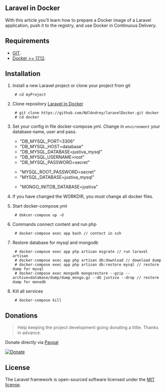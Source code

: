 ## Laravel in Docker

With this article you’ll learn how to prepare a Docker image of a Laravel application, push it to the registry, and use Docker in Continuous Delivery.

## Requirements
- [GIT](https://git-scm.com/downloads).
- [Docker >= 17.12](https://www.docker.com/products/docker/).
## Installation
    
1. Install a new Laravel project or clone your project from git

        # cd myProject
        
2. Clone repository [Laravel in Docker](https://bitbucket.org/dev-andrew/docker-laravel/src/master/)

        # git clone https://github.com/NdlAndrey/laravelDocker.git docker
        # cd docker
        
4. Set your config in file docker-compose.yml. Change in `environment` your database name, user and pass.
    - "DB_MYSQL_PORT=3306"
    - "DB_MYSQL_HOST=database"
    - "DB_MYSQL_DATABASE=justiva_mysql"
    - "DB_MYSQL_USERNAME=root"
    - "DB_MYSQL_PASSWORD=secret"
    >
    - "MYSQL_ROOT_PASSWORD=secret"
    - "MYSQL_DATABASE=justiva_mysql"
    >
    - "MONGO_INITDB_DATABASE=justiva"
    
4. If you have changed the WORKDIR, you must change all docker files.

5. Start docker-compose.yml

        # dokcer-compose up -d
        
6. Commands connect content and run php

        # docker-compose exec app bash // contect in ssh
  
7. Restore database for mysql and mongodb
 
        # docker-compose exec app php artisan migrate // run laravel artisan
        # docker-compose exec app php artisan db:download // download dump 
        # docker-compose exec app php artisan db:restore mysql // restore dump for mysql
        # docker-compose exec mongodb mongorestore --gzip --archive=database/dump/dump_mongo.gz --db justiva --drop // restore dump for monodb
      
8. Kill all services

        # docker-compose kill
            

## Donations

> Help keeping the project development going donating a little. 
> Thanks in advance.

Donate directly via [Paypal](https://www.paypal.me/AndrewNdl)

[![Donate](https://img.shields.io/badge/Donate-PayPal-green.svg)](https://www.paypal.me/AndrewNdl) 

## License

The Laravel framework is open-sourced software licensed under the [MIT license](https://opensource.org/licenses/MIT).
